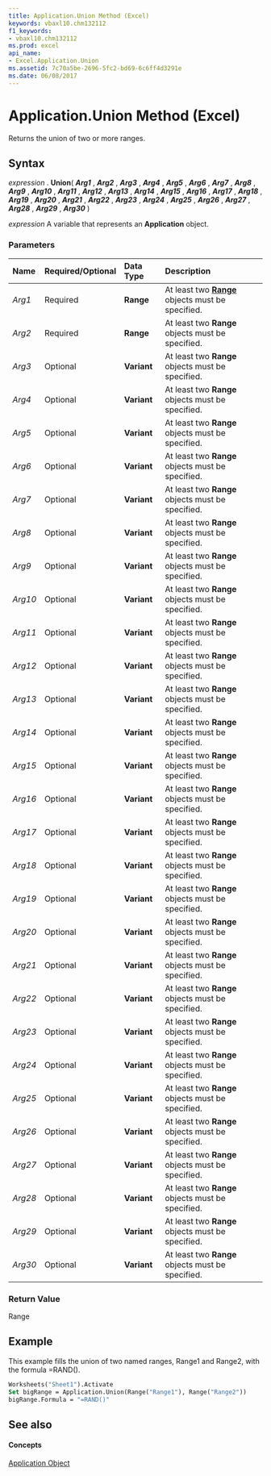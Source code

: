 ```yaml
---
title: Application.Union Method (Excel)
keywords: vbaxl10.chm132112
f1_keywords:
- vbaxl10.chm132112
ms.prod: excel
api_name:
- Excel.Application.Union
ms.assetid: 7c70a5be-2696-5fc2-bd69-6c6ff4d3291e
ms.date: 06/08/2017
---
```



# Application.Union Method (Excel)

Returns the union of two or more ranges.


## Syntax

 _expression_ . **Union**( **_Arg1_** , **_Arg2_** , **_Arg3_** , **_Arg4_** , **_Arg5_** , **_Arg6_** , **_Arg7_** , **_Arg8_** , **_Arg9_** , **_Arg10_** , **_Arg11_** , **_Arg12_** , **_Arg13_** , **_Arg14_** , **_Arg15_** , **_Arg16_** , **_Arg17_** , **_Arg18_** , **_Arg19_** , **_Arg20_** , **_Arg21_** , **_Arg22_** , **_Arg23_** , **_Arg24_** , **_Arg25_** , **_Arg26_** , **_Arg27_** , **_Arg28_** , **_Arg29_** , **_Arg30_** )

 _expression_ A variable that represents an **Application** object.


### Parameters



|**Name**|**Required/Optional**|**Data Type**|**Description**|
|:-----|:-----|:-----|:-----|
| _Arg1_|Required| **Range**|At least two  **[Range](range-object-excel.md)** objects must be specified.|
| _Arg2_|Required| **Range**|At least two  **Range** objects must be specified.|
| _Arg3_|Optional| **Variant**|At least two  **Range** objects must be specified.|
| _Arg4_|Optional| **Variant**|At least two  **Range** objects must be specified.|
| _Arg5_|Optional| **Variant**|At least two  **Range** objects must be specified.|
| _Arg6_|Optional| **Variant**|At least two  **Range** objects must be specified.|
| _Arg7_|Optional| **Variant**|At least two  **Range** objects must be specified.|
| _Arg8_|Optional| **Variant**|At least two  **Range** objects must be specified.|
| _Arg9_|Optional| **Variant**|At least two  **Range** objects must be specified.|
| _Arg10_|Optional| **Variant**|At least two  **Range** objects must be specified.|
| _Arg11_|Optional| **Variant**|At least two  **Range** objects must be specified.|
| _Arg12_|Optional| **Variant**|At least two  **Range** objects must be specified.|
| _Arg13_|Optional| **Variant**|At least two  **Range** objects must be specified.|
| _Arg14_|Optional| **Variant**|At least two  **Range** objects must be specified.|
| _Arg15_|Optional| **Variant**|At least two  **Range** objects must be specified.|
| _Arg16_|Optional| **Variant**|At least two  **Range** objects must be specified.|
| _Arg17_|Optional| **Variant**|At least two  **Range** objects must be specified.|
| _Arg18_|Optional| **Variant**|At least two  **Range** objects must be specified.|
| _Arg19_|Optional| **Variant**|At least two  **Range** objects must be specified.|
| _Arg20_|Optional| **Variant**|At least two  **Range** objects must be specified.|
| _Arg21_|Optional| **Variant**|At least two  **Range** objects must be specified.|
| _Arg22_|Optional| **Variant**|At least two  **Range** objects must be specified.|
| _Arg23_|Optional| **Variant**|At least two  **Range** objects must be specified.|
| _Arg24_|Optional| **Variant**|At least two  **Range** objects must be specified.|
| _Arg25_|Optional| **Variant**|At least two  **Range** objects must be specified.|
| _Arg26_|Optional| **Variant**|At least two  **Range** objects must be specified.|
| _Arg27_|Optional| **Variant**|At least two  **Range** objects must be specified.|
| _Arg28_|Optional| **Variant**|At least two  **Range** objects must be specified.|
| _Arg29_|Optional| **Variant**|At least two  **Range** objects must be specified.|
| _Arg30_|Optional| **Variant**|At least two  **Range** objects must be specified.|

### Return Value

Range


## Example

This example fills the union of two named ranges, Range1 and Range2, with the formula =RAND().


```vb
Worksheets("Sheet1").Activate 
Set bigRange = Application.Union(Range("Range1"), Range("Range2")) 
bigRange.Formula = "=RAND()"
```


## See also


#### Concepts


[Application Object](application-object-excel.md)

